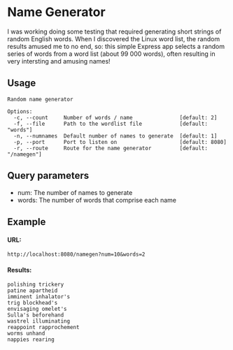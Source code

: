 Name Generator
==============

I was working doing some testing that required generating short strings of random English words. When I discovered the Linux word list, the random results amused me to no end, so: this simple Express app selects a random series of words from a word list (about 99 000 words), often resulting in very intersting and amusing names!

## Usage

    Random name generator

    Options:
      -c, --count     Number of words / name               [default: 2]
      -f, --file      Path to the wordlist file            [default: "words"]
      -n, --numnames  Default number of names to generate  [default: 1]
      -p, --port      Port to listen on                    [default: 8080]
      -r, --route     Route for the name generator         [default: "/namegen"]

## Query parameters

* num: The number of names to generate
* words: The number of words that comprise each name

## Example

#### URL:

    http://localhost:8080/namegen?num=10&words=2

#### Results:

    polishing trickery
    patine apartheid
    imminent inhalator's
    trig blockhead's
    envisaging omelet's
    Sulla's beforehand
    wastrel illuminating
    reappoint rapprochement
    worms unhand
    nappies rearing
